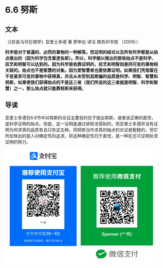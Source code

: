 # 6.6 努斯

## 文本

（《尼各马可伦理学》亚里士多德 著 廖申白 译注 商务印书馆 （2009））

**科学是对于普遍的、必然的事物的一种解答。而证明的结论以及所有科学都是从始点推出的（因为科学包含着逻各斯）。所以，科学据以推出的那些始点不是科学、技艺和明智可以达到的。因为科学是依靠证明的，技艺和明智则是同可变的事物相关联的。始点也不是智慧的对象。因为爱智慧者也要依靠证明。如果我们凭借着在不变甚至可变的事物中获得真，并且从未受到其欺骗的品质是科学、明智、智慧和努斯，如果使我们获得始点的不是这三者（我们所说的这三者就是明智、科学和智慧）之一，那么始点就只能靠努斯来获得。**

## 导读

亚里士多德在6.6节中对努斯的论证主要目的在于提出努斯，或者说正确的直觉，是科学证明的始点。但是，这一证明是通过排除法得到的，而亚里士多德并没有证明为何求真的品质有且只有这五种。将努斯当作求真的始点的论证是粗糙的，但它所反映出的是人对确定性的追求，将这种确定性归于直觉，是一种在无可证明处求证明的努力。

![](../.gitbook/assets/qr.png)

